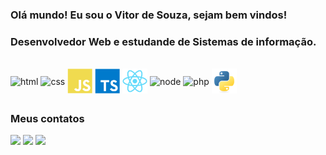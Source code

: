 ### Olá mundo! Eu sou o Vitor de Souza, sejam bem vindos!
### Desenvolvedor Web e estudande de Sistemas de informação.

<div style="display: inline_block"><br>
  <img align="center" alt="html" height="50" width="50" src="https://www.svgrepo.com/show/452228/html-5.svg">
  <img align="center" alt="css" height="42" width="42" src="https://www.svgrepo.com/show/349330/css3.svg">
  <img align="center" alt="Js" height="40" width="40" src="https://raw.githubusercontent.com/devicons/devicon/master/icons/javascript/javascript-plain.svg">
  <img align="center" alt="Ts" height="40" width="40" src="https://raw.githubusercontent.com/devicons/devicon/master/icons/typescript/typescript-plain.svg">
  <img align="center" alt="React" height="40" width="40" src="https://raw.githubusercontent.com/devicons/devicon/master/icons/react/react-original.svg">
  <img align="center" alt="node" height="40" width="40" src="https://www.svgrepo.com/show/452075/node-js.svg">
  <img align="center" alt="php" height="40" width="40" src="https://www.svgrepo.com/show/373966/php.svg">
  <img align="center" alt="Python" height="40" width="40" src="https://raw.githubusercontent.com/devicons/devicon/master/icons/python/python-original.svg">
</div>

  ##
  
### Meus contatos 

  <div> 
  <a href="https://www.instagram.com/vitoordsb/" target="_blank"><img src="https://img.shields.io/badge/-Instagram-%23E4405F?style=for-the-badge&logo=instagram&logoColor=white" target="_blank"></a>
  <a href = "mailto:vitordsb2019@gmail.com"><img src="https://img.shields.io/badge/-Gmail-%23333?style=for-the-badge&logo=gmail&logoColor=white" target="_blank"></a>
  <a href="https://www.linkedin.com/in/vitor-de-souza-barreto-15067a1bb/" target="_blank"><img src="https://img.shields.io/badge/-LinkedIn-%230077B5?style=for-the-badge&logo=linkedin&logoColor=white" target="_blank"></a> 
  
</div>


